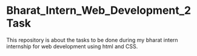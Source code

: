 # Bharat_Intern_Web_Development_2Task
This repository is about the tasks to be done during my bharat intern internship for web development using html and CSS.
